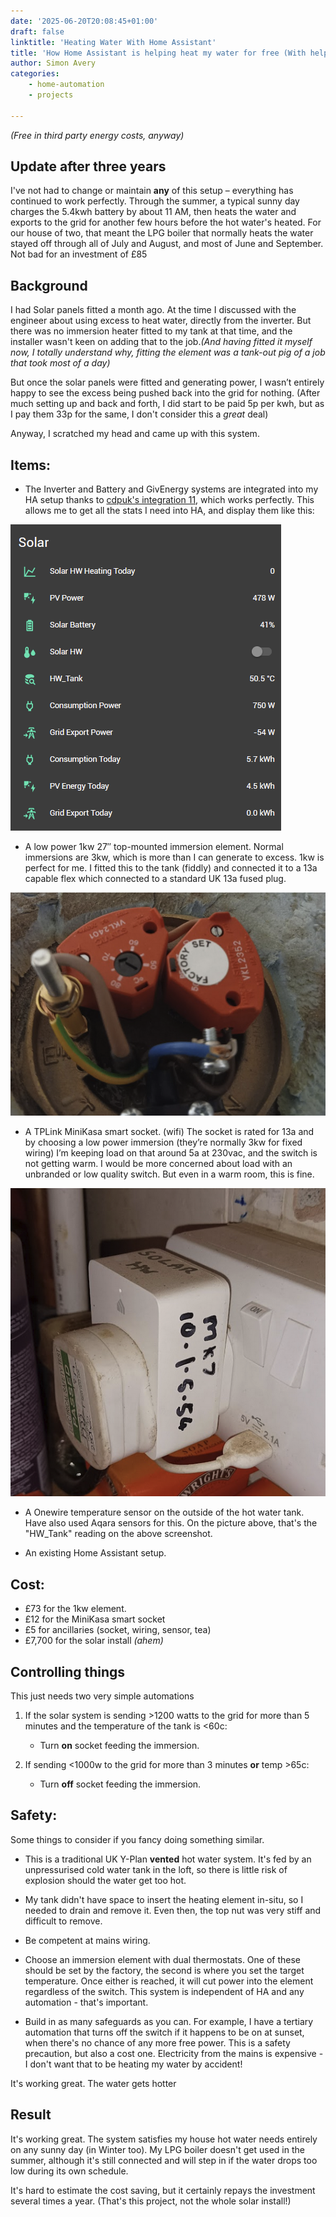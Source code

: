 ```yaml
---
date: '2025-06-20T20:08:45+01:00'
draft: false
linktitle: 'Heating Water With Home Assistant'
title: 'How Home Assistant is helping heat my water for free (With help from the sun)'
author: Simon Avery
categories:
    - home-automation
    - projects

---
```


*(Free in third party energy costs, anyway)*

## Update after three years

I've not had to change or maintain **any** of this setup – everything has continued to work perfectly. Through the summer, a typical sunny day charges the 5.4kwh battery by about 11 AM, then heats the water and exports to the grid for another few hours before the hot water's heated. For our house of two, that meant the LPG boiler that normally heats the water stayed off through all of July and August, and most of June and September. Not bad for an investment of £85

## Background

I had Solar panels fitted a month ago. At the time I discussed with the engineer about using excess to heat water, directly from the inverter. But there was no immersion heater fitted to my tank at that time, and the installer wasn't keen on adding that to the job.*(And having fitted it myself now, I totally understand why, fitting the element was a tank-out pig of a job that took most of a day)*

But once the solar panels were fitted and generating power, I wasn’t entirely happy to see the excess being pushed back into the grid for nothing. (After much setting up and back and forth, I did start to be paid 5p per kwh, but as I pay them 33p for the same, I don't consider this a *great* deal)

Anyway, I scratched my head and came up with this system.

## Items:

- The Inverter and Battery and GivEnergy systems are integrated into my HA setup thanks to [cdpuk's integration 11](https://github.com/cdpuk/givenergy-local), which works perfectly. This allows me to get all the stats I need into HA, and display them like this:

![Solar Inverter integrating into Home Assistant](1.png)

- A low power 1kw 27″ top-mounted immersion element. Normal immersions are 3kw, which is more than I can generate to excess. 1kw is perfect for me. I fitted this to the tank (fiddly) and connected it to a 13a capable flex which connected to a standard UK 13a fused plug.  

![Top of the 1kw immersion element, showing its two thermostats (one user settable, one factory set)](2.png)   

- A TPLink MiniKasa smart socket. (wifi) The socket is rated for 13a and by choosing a low power immersion (they’re normally 3kw for fixed wiring) I’m keeping load on that around 5a at 230vac, and the switch is not getting warm. I would be more concerned about load with an unbranded or low quality switch. But even in a warm room, this is fine. 

![TPLink MiniKasa socket that allows HA to turn the Immersion Element on and off](3.png)    

- A Onewire temperature sensor on the outside of the hot water tank. Have also used Aqara sensors for this. On the picture above, that's the "HW_Tank" reading on the above screenshot.

- An existing Home Assistant setup. 

## Cost: 

- £73 for the 1kw element. 
- £12 for the MiniKasa smart socket 
- £5 for ancillaries (socket, wiring, sensor, tea)
- £7,700 for the solar install *(ahem)*

## Controlling things

This just needs two very simple automations

1. If the solar system is sending >1200 watts to the grid for more than 5 minutes and the temperature of the tank is <60c: 
    - Turn **on** socket feeding the immersion.

2. If sending <1000w to the grid for more than 3 minutes **or** temp >65c:
    - Turn **off** socket feeding the immersion. 

## Safety:

Some things to consider if you fancy doing something similar.

- This is a traditional UK Y-Plan **vented** hot water system. It's fed by an unpressurised cold water tank in the loft, so there is little risk of explosion should the water get too hot. 

- My tank didn't have space to insert the heating element in-situ, so I needed to drain and remove it. Even then, the top nut was very stiff and difficult to remove. 

- Be competent at mains wiring.

- Choose an immersion element with dual thermostats. One of these should be set by the factory, the second is where you set the target temperature. Once either is reached, it will cut power into the element regardless of the switch. This system is independent of HA and any automation - that's important.

- Build in as many safeguards as you can. For example, I have a tertiary automation that turns off the switch if it happens to be on at sunset, when there's no chance of any more free power. This is a safety precaution, but also a cost one. Electricity from the mains is expensive - I don't want that to be heating my water by accident!

It's working great. The water gets hotter

## Result

It's working great. The system satisfies my house hot water needs entirely on any sunny day (in Winter too). My LPG boiler doesn't get used in the summer, although it's still connected and will step in if the water drops too low during its own schedule.

It's hard to estimate the cost saving, but it certainly repays the investment several times a year.  (That's this project, not the whole solar install!)


